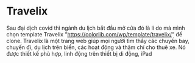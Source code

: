 # Travelix
Sau đại dịch covid thì ngành du lịch bắt đầu mở cửa đó là lí do mà mình chọn template Travelix "https://colorlib.com/wp/template/travelix/" để clone.
Travelix là một trang web giúp mọi người tìm thấy các chuyến bay, chuyến đi, du lịch trên biển, các hoạt động và thậm chí cho thuê xe.
Nó được thiết kế phù hợp, linh động trên thiết bị di động, iPad



